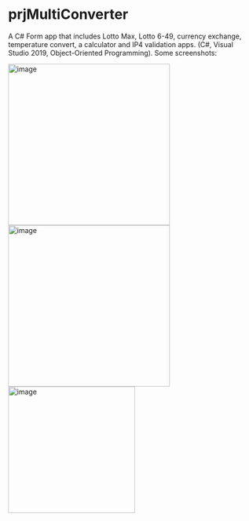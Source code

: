 # prjMultiConverter
A C# Form app that includes Lotto Max, Lotto 6-49, currency exchange, temperature convert, a calculator and IP4 validation apps. (C#, Visual Studio 2019, Object-Oriented Programming).
Some screenshots:

<img width="329" alt="image" src="https://github.com/ndhnhan82/prjMultiConverter/assets/112558244/e7302be5-d064-4706-a020-87cf0a69bb08"> <br>
<img width="329" alt="image" src="https://github.com/ndhnhan82/prjMultiConverter/assets/112558244/8038d167-5574-4724-92fe-3afa62628519"> <br>
<img width="258" alt="image" src="https://github.com/ndhnhan82/prjMultiConverter/assets/112558244/2240de32-2026-4b48-a480-bf2cc8407ddb"> 

